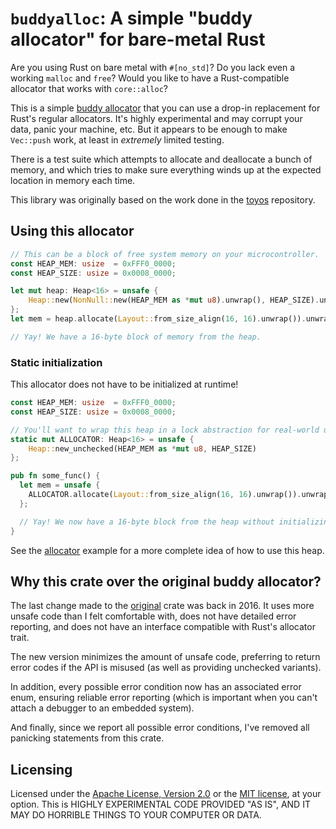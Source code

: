 # `buddyalloc`: A simple "buddy allocator" for bare-metal Rust

Are you using Rust on bare metal with `#[no_std]`?  Do you lack even a
working `malloc` and `free`?  Would you like to have a Rust-compatible
allocator that works with `core::alloc`?

This is a simple [buddy allocator][] that you can use a drop-in replacement
for Rust's regular allocators.  It's highly experimental and may corrupt
your data, panic your machine, etc.  But it appears to be enough to make
`Vec::push` work, at least in _extremely_ limited testing.

There is a test suite which attempts to allocate and deallocate a bunch of
memory, and which tries to make sure everything winds up at the expected
location in memory each time.

This library was originally based on the work done in the [toyos][]
repository.

[buddy allocator]: https://en.wikipedia.org/wiki/Buddy_memory_allocation
[toyos]: https://github.com/emk/toyos-rs

## Using this allocator
```rust
// This can be a block of free system memory on your microcontroller.
const HEAP_MEM: usize  = 0xFFF0_0000;
const HEAP_SIZE: usize = 0x0008_0000;

let mut heap: Heap<16> = unsafe {
    Heap::new(NonNull::new(HEAP_MEM as *mut u8).unwrap(), HEAP_SIZE).unwrap()
};
let mem = heap.allocate(Layout::from_size_align(16, 16).unwrap()).unwrap();

// Yay! We have a 16-byte block of memory from the heap.
```

### Static initialization
This allocator does not have to be initialized at runtime!

```rust
const HEAP_MEM: usize  = 0xFFF0_0000;
const HEAP_SIZE: usize = 0x0008_0000;

// You'll want to wrap this heap in a lock abstraction for real-world use.
static mut ALLOCATOR: Heap<16> = unsafe {
    Heap::new_unchecked(HEAP_MEM as *mut u8, HEAP_SIZE)
};

pub fn some_func() {
  let mem = unsafe {
    ALLOCATOR.allocate(Layout::from_size_align(16, 16).unwrap()).unwrap()
  };

  // Yay! We now have a 16-byte block from the heap without initializing it!
}
```

See the [allocator][] example for a more complete idea of how to use this heap.

[allocator]: examples/allocator.rs

## Why this crate over the original buddy allocator?
The last change made to the [original][] crate was back in 2016. It uses
more unsafe code than I felt comfortable with, does not have detailed
error reporting, and does not have an interface compatible with Rust's
allocator trait.

The new version minimizes the amount of unsafe code, preferring to return
error codes if the API is misused (as well as providing unchecked variants).

In addition, every possible error condition now has an associated error
enum, ensuring reliable error reporting (which is important when you
can't attach a debugger to an embedded system).

And finally, since we report all possible error conditions, I've
removed all panicking statements from this crate.

[original]: https://github.com/emk/toyos-rs/tree/master/crates/alloc_buddy_simple

## Licensing

Licensed under the [Apache License, Version 2.0][LICENSE-APACHE] or the
[MIT license][LICENSE-MIT], at your option.  This is HIGHLY EXPERIMENTAL
CODE PROVIDED "AS IS", AND IT MAY DO HORRIBLE THINGS TO YOUR COMPUTER OR
DATA.

[LICENSE-APACHE]: http://www.apache.org/licenses/LICENSE-2.0
[LICENSE-MIT]: http://opensource.org/licenses/MIT
